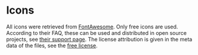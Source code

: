 # Icons
All icons were retrieved from [FontAwesome](https://fontawesome.com/).
Only free icons are used.
According to their FAQ, these can be used and distributed in open source projects, see [their support page](https://fontawesome.com/support#can-i-use-font-awesome-free-in-open-source-projects).
The license attribution is given in the meta data of the files, see the [free license](https://fontawesome.com/license/free).